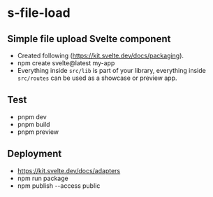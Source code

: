# s-file-load

## Simple file upload Svelte component
 - Created following (https://kit.svelte.dev/docs/packaging).
 - npm create svelte@latest my-app
 - Everything inside `src/lib` is part of your library, everything inside `src/routes` can be used as a showcase or preview app.

## Test
 - pnpm dev
 - pnpm build
 - pnpm preview

## Deployment
 - https://kit.svelte.dev/docs/adapters
 - npm run package
 - npm publish --access public
